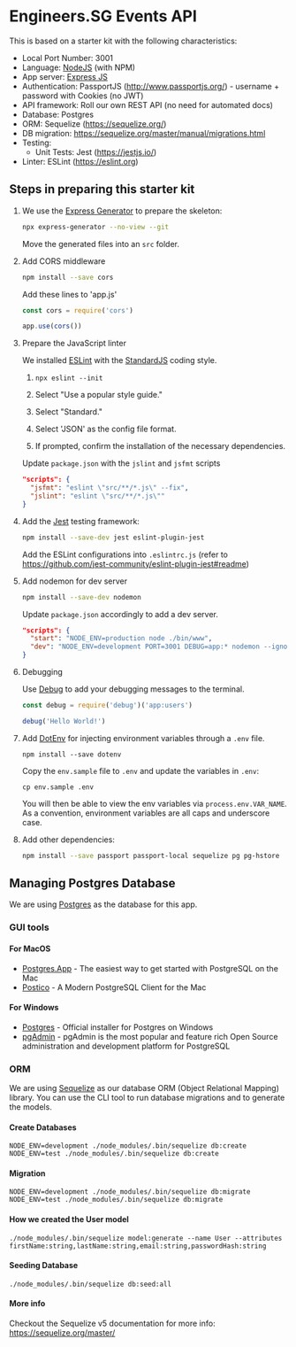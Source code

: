 # Engineers.SG Events API

This is based on a starter kit with the following characteristics:

- Local Port Number: 3001
- Language: [NodeJS](https://nodejs.org/en/) (with NPM)
- App server: [Express JS](https://expressjs.com/)
- Authentication: PassportJS (http://www.passportjs.org/) - username + password with Cookies (no JWT)
- API framework: Roll our own REST API (no need for automated docs)
- Database: Postgres
- ORM: Sequelize (https://sequelize.org/)
- DB migration: https://sequelize.org/master/manual/migrations.html
- Testing:
    - Unit Tests: Jest (https://jestjs.io/)
- Linter: ESLint (https://eslint.org)

## Steps in preparing this starter kit

1. We use the [Express Generator](https://expressjs.com/en/starter/generator.html) to prepare the skeleton:

    ```bash
    npx express-generator --no-view --git
    ```

    Move the generated files into an `src` folder.

2. Add CORS middleware

	```bash
	npm install --save cors
	```

	Add these lines to 'app.js'

	```javascript
	const cors = require('cors')

	app.use(cors())
	```

3. Prepare the JavaScript linter

	We installed [ESLint](https://eslint.org) with the [StandardJS](https://github.com/standard/eslint-config-standard) coding style.

	1. `npx eslint --init`

	2. Select "Use a popular style guide."

	3. Select "Standard."

	4. Select 'JSON' as the config file format.

	5. If prompted, confirm the installation of the necessary dependencies.

	Update `package.json` with the `jslint` and `jsfmt` scripts

	```json
	"scripts": {
	  "jsfmt": "eslint \"src/**/*.js\" --fix",
	  "jslint": "eslint \"src/**/*.js\""
	}
	```

4. Add the [Jest](https://jestjs.io) testing framework:

    ```bash
    npm install --save-dev jest eslint-plugin-jest
    ```

    Add the ESLint configurations into `.eslintrc.js` (refer to <https://github.com/jest-community/eslint-plugin-jest#readme>)

5. Add nodemon for dev server

	```bash
	npm install --save-dev nodemon
	```

	Update `package.json` accordingly to add a dev server.

	```json
	"scripts": {
	  "start": "NODE_ENV=production node ./bin/www",
	  "dev": "NODE_ENV=development PORT=3001 DEBUG=app:* nodemon --ignore '*.test.js' --watch src bin/www"
	}
	```

6. Debugging

	Use [Debug](https://github.com/visionmedia/debug) to add your debugging messages to the terminal.

	```javascript
	const debug = require('debug')('app:users')

	debug('Hello World!')
	```

7. Add [DotEnv](https://github.com/motdotla/dotenv) for injecting environment variables through a `.env` file.

	```
	npm install --save dotenv
	```

	Copy the `env.sample` file to `.env` and update the variables in `.env`:

	```
	cp env.sample .env
	```

	You will then be able to view the env variables via `process.env.VAR_NAME`. As a convention, environment variables are all caps and underscore case.

8. Add other dependencies:

    ```bash
    npm install --save passport passport-local sequelize pg pg-hstore
    ```

## Managing Postgres Database

We are using [Postgres](https://www.postgresql.org/) as the database for this app.

### GUI tools

#### For MacOS

- [Postgres.App](https://postgresapp.com/) - The easiest way to get started with PostgreSQL on the Mac
- [Postico](https://eggerapps.at/postico/) - A Modern PostgreSQL Client for the Mac

#### For Windows

- [Postgres](https://www.postgresql.org/download/windows/) - Official installer for Postgres on Windows
- [pgAdmin](https://www.pgadmin.org/) - pgAdmin is the most popular and feature rich Open Source administration and development platform for PostgreSQL

### ORM

We are using [Sequelize](https://sequelize.org/) as our database ORM (Object Relational Mapping) library. You can use the CLI tool to run database migrations and to generate the models.

#### Create Databases

```
NODE_ENV=development ./node_modules/.bin/sequelize db:create
NODE_ENV=test ./node_modules/.bin/sequelize db:create
```

#### Migration

```
NODE_ENV=development ./node_modules/.bin/sequelize db:migrate
NODE_ENV=test ./node_modules/.bin/sequelize db:migrate
```

#### How we created the User model

```
./node_modules/.bin/sequelize model:generate --name User --attributes firstName:string,lastName:string,email:string,passwordHash:string
```

#### Seeding Database

```
./node_modules/.bin/sequelize db:seed:all
```

#### More info

Checkout the Sequelize v5 documentation for more info: <https://sequelize.org/master/>
